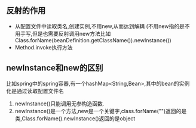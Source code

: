 ## 反射的作用
- 从配置文件中读取类名,创建实例,不用new,从而达到解耦
    (不用new指的是不用手写,但是也需要反射调用new方法比如Class.forName(beanDefinition.getClassName()).newInstance())
- Method.invoke执行方法
## newInstance和new的区别
比如spring中的spring容器,有一个hashMap<String,Bean>,其中的bean的实例化是通过读取配置文件名
1. newInstance()只能调用无参构造函数.
2. newInstance()是一个方法,new是一个关键字,class.forName("")返回的是类,Class.forName().newInstance()返回的是object
